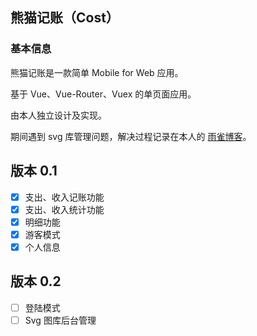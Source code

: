 ## 熊猫记账（Cost）

### 基本信息

熊猫记账是一款简单 Mobile for Web 应用。

基于 Vue、Vue-Router、Vuex 的单页面应用。

由本人独立设计及实现。

期间遇到 svg 库管理问题，解决过程记录在本人的 [雨雀博客](https://www.yuque.com/u120129/aygter)。

## 版本 0.1

- [x] 支出、收入记账功能
- [x] 支出、收入统计功能
- [x] 明细功能
- [x] 游客模式
- [x] 个人信息

## 版本 0.2

- [ ] 登陆模式
- [ ] Svg 图库后台管理
